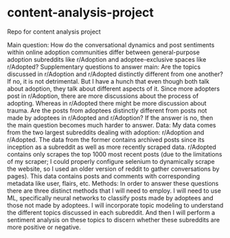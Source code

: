 # content-analysis-project
Repo for content analysis project

Main question: 
How do the conversational dynamics and post sentiments within online adoption communities differ between general-purpose adoption subreddits like r/Adoption and adoptee-exclusive spaces like r/Adopted?
Supplementary questions to answer main:
Are the topics discussed in r/Adoption and r/Adopted distinctly different from one another? If no, it is not detrimental. But I have a hunch that even though both talk about adoption, they talk about different aspects of it. Since more adopters post in r/Adoption, there are more discussions about the process of adopting. Whereas in r/Adopted there might be more discussion about trauma. 
Are the posts from adoptees distinctly different from posts not made by adoptees in r/Adopted and r/Adoption? If the answer is no, then the main question becomes much harder to answer.
Data:
My data comes from the two largest subreddits dealing with adoption: r/Adoption and r/Adopted. The data from the former contains archived posts since its inception as a subreddit as well as more recently scraped data. r/Adopted contains only scrapes the top 1000 most recent posts (due to the limitations of my scraper; I could properly configure selenium to dynamically scrape the website, so I used an older version of reddit to gather conversations by pages). This data contains posts and comments with corresponding metadata like user, flairs, etc. 
Methods:
In order to answer these questions there are three distinct methods that I will need to employ. I will need to use ML, specifically neural networks to classify posts made by adoptees and those not made by adoptees. I will incorporate topic modeling to understand the different topics discussed in each subreddit. And then I will perform a sentiment analysis on these topics to discern whether these subreddits are more positive or negative. 
